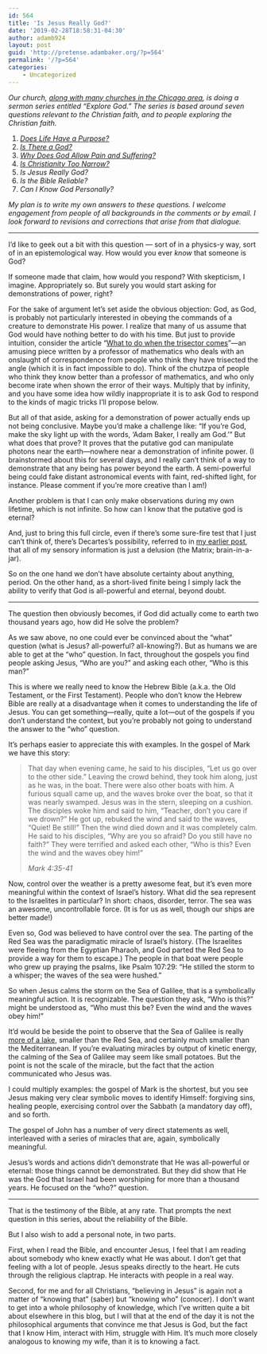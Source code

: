```yaml
---
id: 564
title: 'Is Jesus Really God?'
date: '2019-02-28T18:58:31-04:30'
author: adamb924
layout: post
guid: 'http://pretense.adambaker.org/?p=564'
permalink: '/?p=564'
categories:
    - Uncategorized
---
```


*Our church,* [*along with many churches in the Chicago area*](https://www.exploregod.com/chicago)*, is doing a sermon series entitled “Explore God.” The series is based around seven questions relevant to the Christian faith, and to people exploring the Christian faith.*

1. *[Does Life Have a Purpose?](https://pretense.adambaker.org/?p=355)*
2. *[Is There a God?](https://pretense.adambaker.org/?p=359)*
3. *[Why Does God Allow Pain and Suffering?](https://pretense.adambaker.org/?p=365)*
4. *[Is Christianity Too Narrow?](https://pretense.adambaker.org/?p=550)*
5. *Is Jesus Really God?*
6. *Is the Bible Reliable?*
7. *Can I Know God Personally?*

*My plan is to write my own answers to these questions. I welcome engagement from people of all backgrounds in the comments or by email. I look forward to revisions and corrections that arise from that dialogue.*

- - - - - -

I’d like to geek out a bit with this question — sort of in a physics-y way, sort of in an epistemological way. How would you ever *know* that someone is God?

If someone made that claim, how would you respond? With skepticism, I imagine. Appropriately so. But surely you would start asking for demonstrations of power, right?

For the sake of argument let’s set aside the obvious objection: God, as God, is probably not particularly interested in obeying the commands of a creature to demonstrate His power. I realize that many of us assume that God would have nothing better to do with his time. But just to provide intuition, consider the article “[What to do when the trisector comes](https://web.mst.edu/~lmhall/WhatToDoWhenTrisectorComes.pdf)”—an amusing piece written by a professor of mathematics who deals with an onslaught of correspondence from people who think they have trisected the angle (which it is in fact impossible to do). Think of the chutzpa of people who think they know better than a professor of mathematics, and who only become irate when shown the error of their ways. Multiply that by infinity, and you have some idea how wildly inappropriate it is to ask God to respond to the kinds of magic tricks I’ll propose below.

But all of that aside, asking for a demonstration of power actually ends up not being conclusive. Maybe you’d make a challenge like: “If you’re God, make the sky light up with the words, ‘Adam Baker, I really am God.’” But what does that prove? It proves that the putative god can manipulate photons near the earth—nowhere near a demonstration of infinite power. (I brainstormed about this for several days, and I really can’t think of a way to demonstrate that any being has power beyond the earth. A semi-powerful being could fake distant astronomical events with faint, red-shifted light, for instance. Please comment if you’re more creative than I am!)

Another problem is that I can only make observations during my own lifetime, which is not infinite. So how can I know that the putative god is eternal?

And, just to bring this full circle, even if there’s some sure-fire test that I just can’t think of, there’s Decartes’s possibility, referred to in [my earlier post](https://pretense.adambaker.org/?p=355), that all of my sensory information is just a delusion (the Matrix; brain-in-a-jar).

So on the one hand we don’t have absolute certainty about anything, period. On the other hand, as a short-lived finite being I simply lack the ability to verify that God is all-powerful and eternal, beyond doubt.

- - - - - -

The question then obviously becomes, if God did actually come to earth two thousand years ago, how did He solve the problem?

As we saw above, no one could ever be convinced about the “what” question (what is Jesus? all-powerful? all-knowing?). But as humans we are able to get at the “who” question. In fact, throughout the gospels you find people asking Jesus, “Who are you?” and asking each other, “Who is this man?”

This is where we really need to know the Hebrew Bible (a.k.a. the Old Testament, or the First Testament). People who don’t know the Hebrew Bible are really at a disadvantage when it comes to understanding the life of Jesus. You can get something—really, quite a lot—out of the gospels if you don’t understand the context, but you’re probably not going to understand the answer to the “who” question.

It’s perhaps easier to appreciate this with examples. In the gospel of Mark we have this story:

> That day when evening came, he said to his disciples, “Let us go over to the other side.” Leaving the crowd behind, they took him along, just as he was, in the boat. There were also other boats with him. A furious squall came up, and the waves broke over the boat, so that it was nearly swamped. Jesus was in the stern, sleeping on a cushion. The disciples woke him and said to him, “Teacher, donʼt you care if we drown?” He got up, rebuked the wind and said to the waves, “Quiet! Be still!” Then the wind died down and it was completely calm. ﻿He said to his disciples, “Why are you so afraid? Do you still have no faith?” They were terrified and asked each other, “Who is this? Even the wind and the waves obey him!”
> 
> <cite>Mark 4:35-41</cite>

Now, control over the weather is a pretty awesome feat, but it’s even more meaningful within the context of Israel’s history. What did the sea represent to the Israelites in particular? In short: chaos, disorder, terror. The sea was an awesome, uncontrollable force. (It is for us as well, though our ships are better made!)

Even so, God was believed to have control over the sea. The parting of the Red Sea was the paradigmatic miracle of Israel’s history. (The Israelites were fleeing from the Egyptian Pharaoh, and God parted the Red Sea to provide a way for them to escape.) The people in that boat were people who grew up praying the psalms, like Psalm 107:29: “He stilled the storm to a whisper; the waves of the sea were hushed.”

So when Jesus calms the storm on the Sea of Galilee, that is a symbolically meaningful action. It is recognizable. The question they ask, “Who is this?” might be understood as, “Who must this be? Even the wind and the waves obey him!”

It’d would be beside the point to observe that the Sea of Galilee is really [more of a lake](https://en.wikipedia.org/wiki/Sea_of_Galilee), smaller than the Red Sea, and certainly much smaller than the Mediterranean. If you’re evaluating miracles by output of kinetic energy, the calming of the Sea of Galilee may seem like small potatoes. But the point is not the scale of the miracle, but the fact that the action communicated who Jesus was.

I could multiply examples: the gospel of Mark is the shortest, but you see Jesus making very clear symbolic moves to identify Himself: forgiving sins, healing people, exercising control over the Sabbath (a mandatory day off), and so forth.

The gospel of John has a number of very direct statements as well, interleaved with a series of miracles that are, again, symbolically meaningful.

Jesus’s words and actions didn’t demonstrate that He was all-powerful or eternal: those things cannot be demonstrated. But they did show that He was the God that Israel had been worshiping for more than a thousand years. He focused on the “who?” question.

- - - - - -

That is the testimony of the Bible, at any rate. That prompts the next question in this series, about the reliability of the Bible.

But I also wish to add a personal note, in two parts.

First, when I read the Bible, and encounter Jesus, I feel that I am reading about somebody who knew exactly what He was about. I don’t get that feeling with a lot of people. Jesus speaks directly to the heart. He cuts through the religious claptrap. He interacts with people in a real way.

Second, for me and for all Christians, “believing in Jesus” is again not a matter of “knowing that” (saber) but “knowing who” (conocer). I don’t want to get into a whole philosophy of knowledge, which I’ve written quite a bit about elsewhere in this blog, but I will that at the end of the day it is not the philosophical arguments that convince me that Jesus is God, but the fact that I know Him, interact with Him, struggle with Him. It’s much more closely analogous to knowing my wife, than it is to knowing a fact.